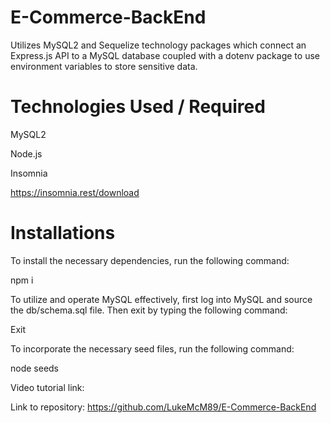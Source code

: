 # E-Commerce-BackEnd
Utilizes MySQL2 and Sequelize technology packages which connect an Express.js API to a MySQL database coupled with a dotenv package to use environment variables to store sensitive data. 


# Technologies Used / Required

MySQL2

Node.js

Insomnia

https://insomnia.rest/download

# Installations

To install the necessary dependencies, run the following command:

npm i

To utilize and operate MySQL effectively, first log into MySQL and source the db/schema.sql file. Then exit by typing the following command:

Exit

To incorporate the necessary seed files, run the following command:

node seeds

Video tutorial link:


Link to repository: https://github.com/LukeMcM89/E-Commerce-BackEnd